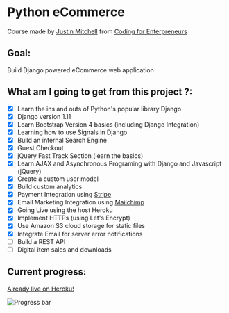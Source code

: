 # Python eCommerce
Course made by [Justin Mitchell](https://twitter.com/justinmitchel) from [Coding for Enterpreneurs](https://www.codingforentrepreneurs.com/)

## Goal:
Build Django powered eCommerce web application

## What am I going to get from this project ?:

- [x] Learn the ins and outs of Python's popular library Django
- [x] Django version 1.11
- [x] Learn Bootstrap Version 4 basics (including Django Integration)
- [x] Learning how to use Signals in Django
- [x] Build an internal Search Engine
- [x] Guest Checkout
- [x] jQuery Fast Track Section (learn the basics)
- [x] Learn AJAX and Asynchronous Programing with Django and Javascript (jQuery)
- [x] Create a custom user model
- [x] Build custom analytics
- [x] Payment Integration using [Stripe](https://stripe.com/)
- [x] Email Marketing Integration using [Mailchimp](https://mailchimp.com/)
- [x] Going Live using the host Heroku
- [x] Implement HTTPs (using Let's Encrypt)
- [x] Use Amazon S3 cloud storage for static files
- [x] Integrate Email for server error notifications
- [ ] Build a REST API
- [ ] Digital item sales and downloads

## Current progress:
[Already live on Heroku!](https://nameless-waters-84605.herokuapp.com/)

![Progress bar](http://progressed.io/bar/88 "Progress bar")
